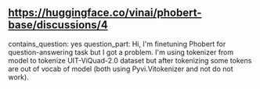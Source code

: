 ## https://huggingface.co/vinai/phobert-base/discussions/4

contains_question: yes
question_part: Hi, I'm finetuning Phobert for question-answering task but I got a problem. I'm using tokenizer from model to tokenize UIT-ViQuad-2.0 dataset but after tokenizing some tokens are out of vocab of model (both using Pyvi.Vitokenizer and not do not work).